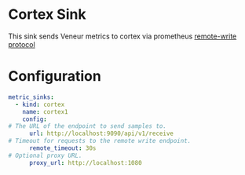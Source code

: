 # Cortex Sink

This sink sends Veneur metrics to cortex via prometheus [remote-write protocol](https://prometheus.io/docs/practices/remote_write/)

# Configuration

```yaml
metric_sinks:
  - kind: cortex
    name: cortex1
    config:
# The URL of the endpoint to send samples to.
      url: http://localhost:9090/api/v1/receive
# Timeout for requests to the remote write endpoint.
      remote_timeout: 30s
# Optional proxy URL.
      proxy_url: http://localhost:1080
```
